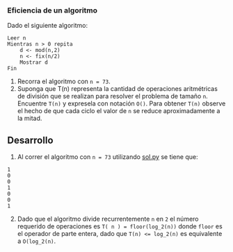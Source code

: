 ### Eficiencia de un algoritmo

Dado el siguiente algoritmo:

```
Leer n
Mientras n > 0 repita
	d <- mod(n,2)
	n <- fix(n/2)
	Mostrar d
Fin
```

1. Recorra el algoritmo con `n = 73`.
2. Suponga que T(n) representa la cantidad de operaciones aritmétricas de división que se realizan para resolver el problema de tamaño `n`. Encuentre `T(n)` y expresela con notación `O()`. Para obtener `T(n)` observe el hecho de que cada ciclo el valor de `n` se reduce aproximadamente a la mitad.

## Desarrollo

1. Al correr el algoritmo con `n = 73` utilizando [sol.py](sol.py) se tiene que:

```
1
0
0
1
0
0
1
```

2. Dado que el algoritmo divide recurrentemente `n` en `2` el número requerido de operaciones es `T( n ) = floor(log_2(n))` donde `floor` es el operador de parte entera, dado que `T(n) <= log_2(n)` es equivalente a `O(log_2(n)`.